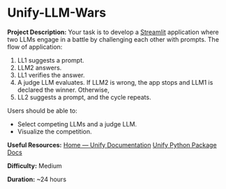# Unify-LLM-Wars

**Project Description:**
Your task is to develop a [Streamlit](https://streamlit.io/) application where two LLMs engage in a battle by challenging each other with prompts. The flow of application:
1. LL1 suggests a prompt.
2. LLM2 answers.
3. LL1 verifies the answer.
4. A judge LLM evaluates. If LLM2 is wrong, the app stops and LLM1 is declared the winner. Otherwise, 
5. LL2 suggests a prompt, and the cycle repeats. 

Users should be able to:
- Select competing LLMs and a judge LLM.
- Visualize the competition.

**Useful Resources:**
[Home — Unify Documentation](https://unify.ai/docs/hub/)
[Unify Python Package Docs](https://github.com/unifyai/unify?tab=readme-ov-file#unify-python-api-library)


**Difficulty:**
Medium

**Duration:**
~24 hours
